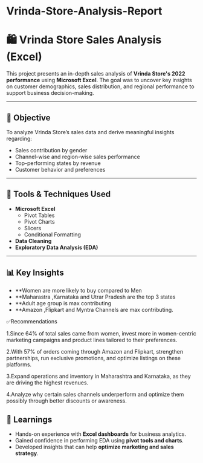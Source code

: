 # Vrinda-Store-Analysis-Report

# 🛍️ Vrinda Store Sales Analysis (Excel)

This project presents an in-depth sales analysis of **Vrinda Store's 2022 performance** using **Microsoft Excel**. The goal was to uncover key insights on customer demographics, sales distribution, and regional performance to support business decision-making.

---

## 📌 Objective

To analyze Vrinda Store’s sales data and derive meaningful insights regarding:

- Sales contribution by gender
- Channel-wise and region-wise sales performance
- Top-performing states by revenue
- Customer behavior and preferences

---

## 🧰 Tools & Techniques Used

- **Microsoft Excel**
  - Pivot Tables
  - Pivot Charts
  - Slicers
  - Conditional Formatting
- **Data Cleaning**
- **Exploratory Data Analysis (EDA)**

---

## 📊 Key Insights

- **Women are more likely to buy compared to Men
- **Maharastra ,Karnataka and Utrar Pradesh are the top 3 states
- **Adult age group is max contributing
- **Amazon ,Flipkart and Myntra Channels are max contributing.

✅Recommendations

1.Since 64% of total sales came from women, invest more in women-centric marketing campaigns and product lines tailored to their preferences.

2.With 57% of orders coming through Amazon and Flipkart, strengthen partnerships, run exclusive promotions, and optimize listings on these platforms.

3.Expand operations and inventory in Maharashtra and Karnataka, as they are driving the highest revenues.

4.Analyze why certain sales channels underperform and optimize them possibly through better discounts or awareness.




## 🧠 Learnings

- Hands-on experience with **Excel dashboards** for business analytics.
- Gained confidence in performing EDA using **pivot tools and charts**.
- Developed insights that can help **optimize marketing and sales strategy**.




